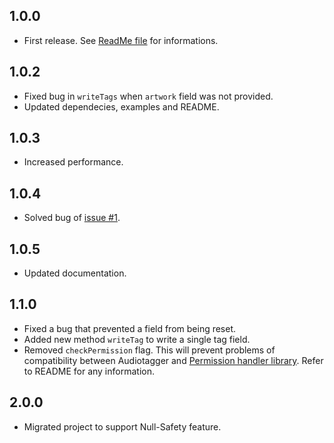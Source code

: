 ## 1.0.0

* First release. See [ReadMe file](README.md) for informations.

## 1.0.2

* Fixed bug in `writeTags` when `artwork` field was not provided.
* Updated dependecies, examples and README.

## 1.0.3

* Increased performance.

## 1.0.4

* Solved bug of [issue #1](https://github.com/Samurai016/Audiotagger/issues/1).

## 1.0.5

* Updated documentation.

## 1.1.0

* Fixed a bug that prevented a field from being reset.
* Added new method `writeTag` to write a single tag field.
* Removed `checkPermission` flag. This will prevent problems of compatibility between Audiotagger and [Permission handler library](https://pub.dev/packages/permission_handler).
Refer to README for any information. 

## 2.0.0

* Migrated project to support Null-Safety feature.